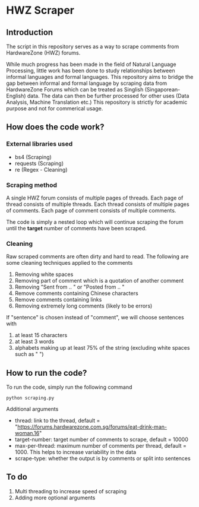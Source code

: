 # HWZ Scraper


## Introduction

The script in this repository serves as a way to scrape comments from HardwareZone (HWZ) forums. 

While much progress has been made in the field of Natural Language Processing, little work has been done to study relationships between informal languages and formal languages. This repository aims to bridge the gap between informal and formal language by scraping data from HardwareZone Forums which can be treated as Singlish (Singaporean-English) data. The data can then be further processed for other uses (Data Analysis, Machine Translation etc.) This repository is strictly for academic purpose and not for commerical usage.

## How does the code work?

### External libraries used

- bs4 (Scraping)
- requests (Scraping) 
- re (Regex - Cleaning)

### Scraping method

A single HWZ forum consists of multiple pages of threads. Each page of thread consists of multiple threads. Each thread consists of multiple pages of comments. Each page of comment consists of multiple comments.

The code is simply a nested loop which will continue scraping the forum until the **target** number of comments have been scraped. 

### Cleaning

Raw scraped comments are often dirty and hard to read. The following are some cleaning techniques applied to the comments
1. Removing white spaces
2. Removing part of comment which is a quotation of another comment 
3. Removing "Sent from .. " or "Posted from .. "
4. Remove comments containing Chinese characters
5. Remove comments containing links
6. Removing extremely long comments (likely to be errors)

If "sentence" is chosen instead of "comment", we will choose sentences with
1. at least 15 characters
2. at least 3 words
3. alphabets making up at least 75% of the string (excluding white spaces such as " ")

## How to run the code?

To run the code, simply run the following command

````
python scraping.py
````

Additional arguments
- thread: link to the thread, default = "https://forums.hardwarezone.com.sg/forums/eat-drink-man-woman.16"
- target-number: target number of comments to scrape, default = 10000
- max-per-thread: maximum number of comments per thread, default = 1000. This helps to increase variability in the data
- scrape-type: whether the output is by comments or split into sentences

## To do
1. Multi threading to increase speed of scraping
2. Adding more optional arguments
